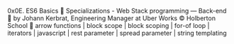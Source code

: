 0x0E. ES6 Basics
📂 Specializations - Web Stack programming ― Back-end
👤 by Johann Kerbrat, Engineering Manager at Uber Works
©️ Holberton School
🔖 arrow functions | block scope | block scoping | for-of loop | iterators | javascript | rest parameter | spread parameter | string templating